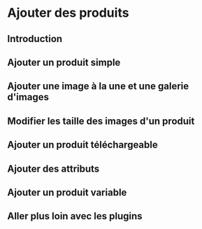 # Ajouter des produits

## Introduction

## Ajouter un produit simple

## Ajouter une image à la une et une galerie d'images

## Modifier les taille des images d'un produit

## Ajouter un produit téléchargeable

## Ajouter des attributs

## Ajouter un produit variable

## Aller plus loin avec les plugins
